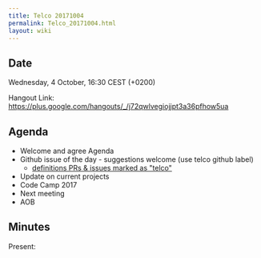 ```yaml
---
title: Telco 20171004
permalink: Telco_20171004.html
layout: wiki
---
```


Date
----

Wednesday,  4 October, 16:30 CEST (+0200)

<!-- end of autogeneration -->

Hangout Link:
<https://plus.google.com/hangouts/_/j72qwlvegiojjpt3a36pfhow5ua>


Agenda
------

-   Welcome and agree Agenda
-   Github issue of the day - suggestions welcome (use telco github label)
    - [definitions PRs & issues marked as "telco"](https://github.com/nexusformat/definitions/labels/telco)
-   Update on current projects
-   Code Camp 2017
-   Next meeting
-   AOB

Minutes
-------

Present:

